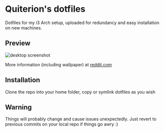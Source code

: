 # Quiterion's dotfiles
Dotfiles for my i3 Arch setup, uploaded for redundancy and easy installation on new machines.

## Preview
![desktop screenshot](https://i.redd.it/lurdrnuujk441.png)

More information (including wallpaper) at [reddit.com](https://www.reddit.com/r/unixporn/comments/eahvtx/i3gaps_vapor/)
## Installation
Clone the repo into your home folder, copy or symlink dotfiles as you wish

## Warning
Things will probably change and cause issues unexpectedly. Just revert to previous commits on your local repo if things go awry :)

